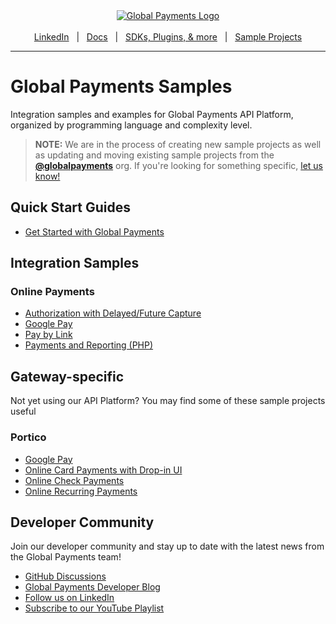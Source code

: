 <div align="center">
  <a href="https://www.globalpayments.com" target="_blank">
    <img src="https://developer.globalpay.com/gh-assets/GP_lightmode.svg" title="Global Payments Logo" />
  </a>
  <br />
  <br />
  <a href="https://www.linkedin.com/showcase/global-payments-for-developers/" target="_blank">LinkedIn</a>
    <span>&nbsp;&nbsp;|&nbsp;&nbsp;</span>
  <a href="https://developer.globalpay.com/home" target="_blank">Docs</a>
    <span>&nbsp;&nbsp;|&nbsp;&nbsp;</span>
  <a href="https://github.com/globalpayments" target="_blank">SDKs, Plugins, &amp; more</a>
    <span>&nbsp;&nbsp;|&nbsp;&nbsp;</span>
  <a href="https://github.com/globalpayments-samples" target="_blank">Sample Projects</a>
  <br />
  <hr />
</div>

# Global Payments Samples

Integration samples and examples for Global Payments API Platform, organized by programming language and complexity level.

> **NOTE:** We are in the process of creating new sample projects as well as updating and moving existing sample projects from the [**@globalpayments**](https://github.com/globalpayments) org. If you're looking for something specific, [let us know!](https://github.com/orgs/globalpayments/discussions/new?category=ideas)

## Quick Start Guides

- [Get Started with Global Payments](https://developer.globalpay.com/docs/getting-started/overview)

## Integration Samples

### Online Payments

- [Authorization with Delayed/Future Capture](https://github.com/globalpayments-samples/online-payments-auth-and-delayed-capture)
- [Google Pay](https://github.com/globalpayments-samples/google-pay-payments)
- [Pay by Link](https://github.com/globalpayments-samples/pay-by-link)
- [Payments and Reporting (PHP)](https://github.com/globalpayments-samples/php-payments-and-reporting)

## Gateway-specific

Not yet using our API Platform? You may find some of these sample projects useful

### Portico

- [Google Pay](https://github.com/globalpayments-samples/heartland-google-pay-payments)
- [Online Card Payments with Drop-in UI](https://github.com/globalpayments-samples/heartland-online-card-payments)
- [Online Check Payments](https://github.com/globalpayments-samples/heartland-online-check-payments)
- [Online Recurring Payments](https://github.com/globalpayments-samples/heartland-online-recurring-payments)

## Developer Community

Join our developer community and stay up to date with the latest news from the Global Payments team!

- [GitHub Discussions](https://github.com/orgs/globalpayments/discussions)
- [Global Payments Developer Blog](https://developer.globalpay.com/blog/overview)
- [Follow us on LinkedIn](https://www.linkedin.com/showcase/global-payments-for-developers/)
- [Subscribe to our YouTube Playlist](https://youtube.com/playlist?list=PLYOhsY1Babga_03fc9FcGIWqagCHEyxY0&si=H4YgJYez6VMxLE68)


